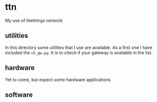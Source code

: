 # ttn

My use of thethings network


## utilities

In this directory some utilities that I use are available. As a first one I have
included the `ch_gw.py`. It is to check if your gateway is available in the list.

## hardware

Yet to come, but expect some hardware applications

## software
